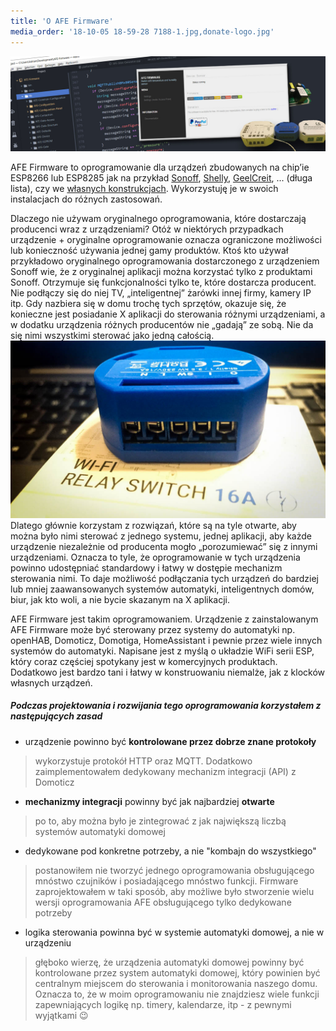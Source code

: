 ```yaml
---
title: 'O AFE Firmware'
media_order: '18-10-05 18-59-28 7188-1.jpg,donate-logo.jpg'
---
```


![](donate-logo.jpg)

AFE Firmware to oprogramowanie dla urządzeń zbudowanych na chip’ie ESP8266 lub ESP8285 jak na przykład [Sonoff](https://www.smartnydom.pl/przelacznik-sonoff/?target=_blank), [Shelly](https://www.smartnydom.pl/wlacznik-wifi-shelly-1/?target=_blank), [GeelCreit](https://www.smartnydom.pl/geekcreit-4ch-afe-firmware/?target=_blank), ... (długa lista), czy we [własnych konstrukcjach](https://www.smartnydom.pl/bezprzewodowy-czujnik-temperatury-oraz-wilgotnosci?target=_blank). Wykorzystuję je w swoich instalacjach do różnych zastosowań.

Dlaczego nie używam oryginalnego oprogramowania, które dostarczają producenci wraz z urządzeniami? Otóż w niektórych przypadkach urządzenie  + oryginalne oprogramowanie oznacza ograniczone możliwości lub konieczność używania jednej gamy produktów. Ktoś kto używał przykładowo oryginalnego oprogramowania dostarczonego z urządzeniem Sonoff wie, że z oryginalnej aplikacji można korzystać tylko z produktami Sonoff. Otrzymuje się  funkcjonalności tylko te, które dostarcza producent. Nie podłączy się do niej TV, „inteligentnej” żarówki innej firmy, kamery IP itp. Gdy nazbiera się w domu trochę tych sprzętów, okazuje się, że konieczne jest posiadanie X aplikacji do sterowania różnymi urządzeniami, a w dodatku urządzenia różnych producentów nie „gadają” ze sobą. Nie da się nimi wszystkimi sterować jako jedną całością.
![](18-10-05%2018-59-28%207188-1.jpg)
Dlatego głównie korzystam z rozwiązań, które są na tyle otwarte, aby można było nimi sterować z jednego systemu, jednej aplikacji, aby każde urządzenie niezależnie od producenta mogło „porozumiewać” się z innymi urządzeniami. Oznacza to tyle, że oprogramowanie w tych urządzenia powinno udostępniać standardowy i łatwy w dostępie mechanizm sterowania nimi. To daje możliwość podłączania tych urządzeń do bardziej lub mniej zaawansowanych systemów automatyki, inteligentnych domów, biur, jak kto woli, a nie bycie skazanym na X aplikacji.

AFE Firmware jest takim oprogramowaniem. Urządzenie z zainstalowanym AFE Firmware może być sterowany przez systemy do automatyki np. openHAB, Domoticz, Domotiga, HomeAssistant i pewnie przez wiele innych systemów do automatyki. Napisane jest z myślą o układzie WiFi serii ESP, który coraz częściej spotykany jest w komercyjnych produktach. Dodatkowo jest bardzo tani i łatwy w konstruowaniu niemalże, jak z klocków własnych urządzeń.

##### Podczas projektowania i rozwijania tego oprogramowania korzystałem z następujących zasad

* urządzenie powinno być **kontrolowane przez dobrze znane protokoły**
> wykorzystuje protokół HTTP oraz MQTT. Dodatkowo zaimplementowałem dedykowany mechanizm integracji (API) z Domoticz
* **mechanizmy integracji** powinny być jak najbardziej **otwarte** 
> po to, aby można było je zintegrować z jak największą liczbą systemów automatyki domowej
* dedykowane pod konkretne potrzeby, a nie "kombajn do wszystkiego" 
> postanowiłem nie tworzyć jednego oprogramowania obsługującego mnóstwo czujników i posiadającego mnóstwo funkcji. Firmware zaprojektowałem w taki sposób, aby możliwe było stworzenie wielu wersji oprogramowania AFE obsługującego tylko dedykowane potrzeby
* logika sterowania powinna być w systemie automatyki domowej, a nie w urządzeniu
> głęboko wierzę, że urządzenia automatyki domowej powinny być kontrolowane przez system automatyki domowej, który powinien być centralnym miejscem do sterowania i monitorowania naszego domu. Oznacza to, że w moim oprogramowaniu nie znajdziesz wiele funkcji zapewniających logikę np. timery, kalendarze, itp - z pewnymi wyjątkami 😉